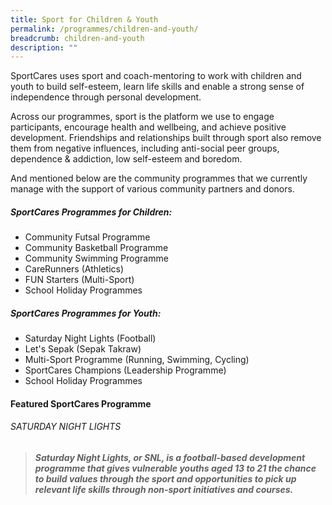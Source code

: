 ```yaml
---
title: Sport for Children & Youth
permalink: /programmes/children-and-youth/
breadcrumb: children-and-youth
description: ""
---
```

SportCares uses sport and coach-mentoring to work with children and youth to build self-esteem, learn life skills and enable a strong sense of independence through personal development. 

Across our programmes, sport is the platform we use to engage participants, encourage health and wellbeing, and achieve positive development. Friendships and relationships built through sport also remove them from negative influences, including anti-social peer groups, dependence & addiction, low self-esteem and boredom. 

And mentioned below are the community programmes that we currently manage with the support of various community partners and donors. 

##### SportCares Programmes for Children:
* Community Futsal Programme
* Community Basketball Programme
* Community Swimming Programme 
* CareRunners (Athletics)
* FUN Starters (Multi-Sport) 
* School Holiday Programmes

##### SportCares Programmes for Youth:
* Saturday Night Lights (Football)
* Let's Sepak (Sepak Takraw) 
* Multi-Sport Programme (Running, Swimming, Cycling) 
* SportCares Champions (Leadership Programme) 
* School Holiday Programmes

#### Featured SportCares Programme
###### SATURDAY NIGHT LIGHTS
> ##### Saturday Night Lights, or SNL, is a football-based development programme that gives vulnerable youths aged 13 to 21 the chance to build values through the sport and opportunities to pick up relevant life skills through non-sport initiatives and courses.

